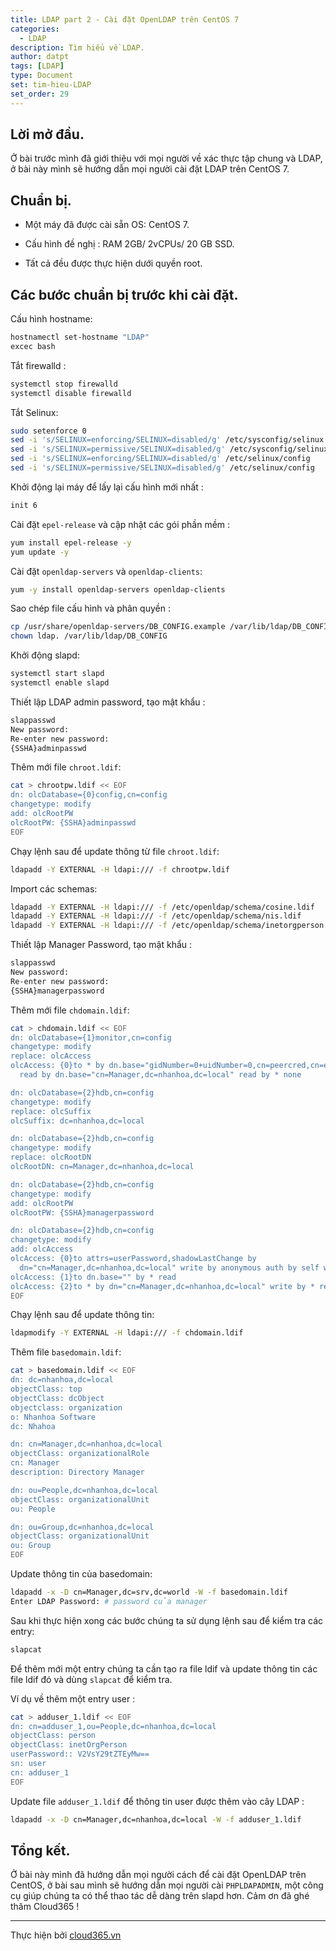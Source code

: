 ```yaml
---
title: LDAP part 2 - Cài đặt OpenLDAP trên CentOS 7
categories:
  - LDAP
description: Tìm hiểu về LDAP.
author: datpt
tags: [LDAP]
type: Document
set: tim-hieu-LDAP
set_order: 29
---
```


## Lời mở đầu.

Ở bài trước mình đã giới thiệu với mọi người về xác thực tập chung và LDAP, ở bài này mình sẽ hướng dẫn mọi người cài đặt LDAP trên CentOS 7.

## Chuẩn bị.

- Một máy đã được cài sẵn OS: CentOS 7.

- Cấu hình đề nghị : RAM 2GB/ 2vCPUs/ 20 GB SSD.

- Tất cả đều được thực hiện dưới quyền root.

## Các bước chuẩn bị trước khi cài đặt.

Cấu hình hostname:

```sh
hostnamectl set-hostname "LDAP"
excec bash
```

Tắt firewalld :

```sh
systemctl stop firewalld
systemctl disable firewalld
```

Tắt Selinux:

```sh
sudo setenforce 0
sed -i 's/SELINUX=enforcing/SELINUX=disabled/g' /etc/sysconfig/selinux
sed -i 's/SELINUX=permissive/SELINUX=disabled/g' /etc/sysconfig/selinux
sed -i 's/SELINUX=enforcing/SELINUX=disabled/g' /etc/selinux/config
sed -i 's/SELINUX=permissive/SELINUX=disabled/g' /etc/selinux/config
```

Khởi động lại máy để lấy lại cấu hình mới nhất :

```sh
init 6
```

Cài đặt `epel-release` và cập nhật các gói phần mềm :

```sh
yum install epel-release -y
yum update -y
```

Cài đặt `openldap-servers` và `openldap-clients`:

```sh
yum -y install openldap-servers openldap-clients
```

Sao chép file cấu hình và phân quyền :

```sh
cp /usr/share/openldap-servers/DB_CONFIG.example /var/lib/ldap/DB_CONFIG
chown ldap. /var/lib/ldap/DB_CONFIG 
```

Khởi động slapd:

```sh
systemctl start slapd
systemctl enable slapd
```

Thiết lập LDAP admin password, tạo mật khẩu :

```sh
slappasswd 
New password:
Re-enter new password:
{SSHA}adminpasswd
```

Thêm mới file `chroot.ldif`:

```sh
cat > chrootpw.ldif << EOF
dn: olcDatabase={0}config,cn=config
changetype: modify
add: olcRootPW
olcRootPW: {SSHA}adminpasswd
EOF
```

Chạy lệnh sau để  update thông từ file `chroot.ldif`:

```sh
ldapadd -Y EXTERNAL -H ldapi:/// -f chrootpw.ldif
```

Import các schemas:

```sh
ldapadd -Y EXTERNAL -H ldapi:/// -f /etc/openldap/schema/cosine.ldif
ldapadd -Y EXTERNAL -H ldapi:/// -f /etc/openldap/schema/nis.ldif
ldapadd -Y EXTERNAL -H ldapi:/// -f /etc/openldap/schema/inetorgperson.ldif
```

Thiết lập Manager Password, tạo mật khẩu :

```sh
slappasswd 
New password:
Re-enter new password:
{SSHA}managerpassword
```

Thêm mới file `chdomain.ldif`:

```sh
cat > chdomain.ldif << EOF
dn: olcDatabase={1}monitor,cn=config
changetype: modify
replace: olcAccess
olcAccess: {0}to * by dn.base="gidNumber=0+uidNumber=0,cn=peercred,cn=external,cn=auth"
  read by dn.base="cn=Manager,dc=nhanhoa,dc=local" read by * none

dn: olcDatabase={2}hdb,cn=config
changetype: modify
replace: olcSuffix
olcSuffix: dc=nhanhoa,dc=local

dn: olcDatabase={2}hdb,cn=config
changetype: modify
replace: olcRootDN
olcRootDN: cn=Manager,dc=nhanhoa,dc=local

dn: olcDatabase={2}hdb,cn=config
changetype: modify
add: olcRootPW
olcRootPW: {SSHA}managerpassword

dn: olcDatabase={2}hdb,cn=config
changetype: modify
add: olcAccess
olcAccess: {0}to attrs=userPassword,shadowLastChange by
  dn="cn=Manager,dc=nhanhoa,dc=local" write by anonymous auth by self write by * none
olcAccess: {1}to dn.base="" by * read
olcAccess: {2}to * by dn="cn=Manager,dc=nhanhoa,dc=local" write by * read
EOF
```

Chạy lệnh sau để update thông tin:

```sh
ldapmodify -Y EXTERNAL -H ldapi:/// -f chdomain.ldif 
```

Thêm file `basedomain.ldif`:

```sh
cat > basedomain.ldif << EOF
dn: dc=nhanhoa,dc=local
objectClass: top
objectClass: dcObject
objectclass: organization
o: Nhanhoa Software
dc: Nhahoa

dn: cn=Manager,dc=nhanhoa,dc=local
objectClass: organizationalRole
cn: Manager
description: Directory Manager

dn: ou=People,dc=nhanhoa,dc=local
objectClass: organizationalUnit
ou: People

dn: ou=Group,dc=nhanhoa,dc=local
objectClass: organizationalUnit
ou: Group
EOF
```

Update thông tin của basedomain:

```sh
ldapadd -x -D cn=Manager,dc=srv,dc=world -W -f basedomain.ldif 
Enter LDAP Password: # password của manager
```

Sau khi thực hiện xong các bước chúng ta sử dụng lệnh sau để kiểm tra các entry:

```sh
slapcat
```

Để thêm mới một entry chúng ta cần tạo ra file ldif và update thông tin các file ldif đó và dùng `slapcat` để kiểm tra.

Ví dụ về thêm một entry user :

```sh
cat > adduser_1.ldif << EOF
dn: cn=adduser_1,ou=People,dc=nhanhoa,dc=local
objectClass: person
objectClass: inetOrgPerson
userPassword:: V2VsY29tZTEyMw==
sn: user
cn: adduser_1
EOF
```

Update file `adduser_1.ldif` để thông tin user được thêm vào cây LDAP :

```sh
ldapadd -x -D cn=Manager,dc=nhanhoa,dc=local -W -f adduser_1.ldif
```



## Tổng kết.

Ở bài này mình đã hướng dẫn mọi người cách để cài đặt OpenLDAP trên CentOS, ở bài sau mình sẽ hướng dẫn mọi người cài `PHPLDAPADMIN`, một công cụ giúp chúng ta có thể thao tác dễ dàng trên slapd hơn. Cảm ơn đã ghé thăm Cloud365 !

---

Thực hiện bởi <a href="https://cloud365.vn/" target="_blank">cloud365.vn</a>